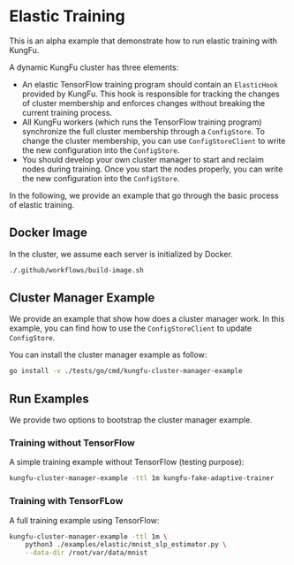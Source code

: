 # Elastic Training

This is an alpha example that demonstrate how to run elastic training with KungFu.

A dynamic KungFu cluster has three elements:

* An elastic TensorFlow training program should contain an `ElasticHook` provided by KungFu. This hook is responsible for tracking the changes of cluster membership and enforces changes without breaking the current training process.
* All KungFu workers (which runs the TensorFlow training program) synchronize the full cluster membership through a `ConfigStore`. To change the cluster membership, you can use `ConfigStoreClient` to write the new configuration into the `ConfigStore`.
* You should develop your own cluster manager to start and reclaim nodes during training. Once you start the nodes properly, you can write the new configuration into the `ConfigStore`.

In the following, we provide an example that go through the basic process of elastic training.

## Docker Image

In the cluster, we assume each server is initialized by Docker.

```bash
./.github/workflows/build-image.sh
```

## Cluster Manager Example

We provide an example that show how does a cluster manager work.
In this example, you can find how to use the `ConfigStoreClient` to update `ConfigStore`.

You can install the cluster manager example as follow:

```bash
go install -v ./tests/go/cmd/kungfu-cluster-manager-example
```

## Run Examples

We provide two options to bootstrap the cluster manager example.

### Training without TensorFlow

A simple training example without TensorFlow (testing purpose):

```bash
kungfu-cluster-manager-example -ttl 1m kungfu-fake-adaptive-trainer
```

### Training with TensorFLow

A full training example using TensorFlow:

```bash
kungfu-cluster-manager-example -ttl 1m \
    python3 ./examples/elastic/mnist_slp_estimator.py \
    --data-dir /root/var/data/mnist
```
